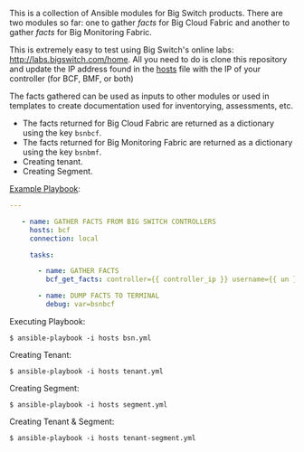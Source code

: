 
This is a collection of Ansible modules for Big Switch products.  There are two modules so far: one to gather *facts* for Big Cloud Fabric and another to gather *facts* for Big Monitoring Fabric.

This is extremely easy to test using Big Switch's online labs: http://labs.bigswitch.com/home.  All you need to do is clone this repository and update the IP address found in the [hosts](hosts) file with the IP of your controller (for BCF, BMF, or both)

The facts gathered can be used as inputs to other modules or used in templates to create documentation used for inventorying, assessments, etc.

* The facts returned for Big Cloud Fabric are returned as a dictionary using the key `bsnbcf`.
* The facts returned for Big Monitoring Fabric are returned as a dictionary using the key `bsnbmf`.
* Creating tenant.
* Creating Segment.


[Example Playbook](bsn.yml):

```yaml
---

   - name: GATHER FACTS FROM BIG SWITCH CONTROLLERS
     hosts: bcf
     connection: local

     tasks:

       - name: GATHER FACTS
         bcf_get_facts: controller={{ controller_ip }} username={{ un }} password={{ pwd }}

       - name: DUMP FACTS TO TERMINAL
         debug: var=bsnbcf


```

Executing Playbook:

```
$ ansible-playbook -i hosts bsn.yml 
```


Creating Tenant:

```
$ ansible-playbook -i hosts tenant.yml 
```

Creating Segment:

```
$ ansible-playbook -i hosts segment.yml 
```

Creating Tenant & Segment:

```
$ ansible-playbook -i hosts tenant-segment.yml 
```
